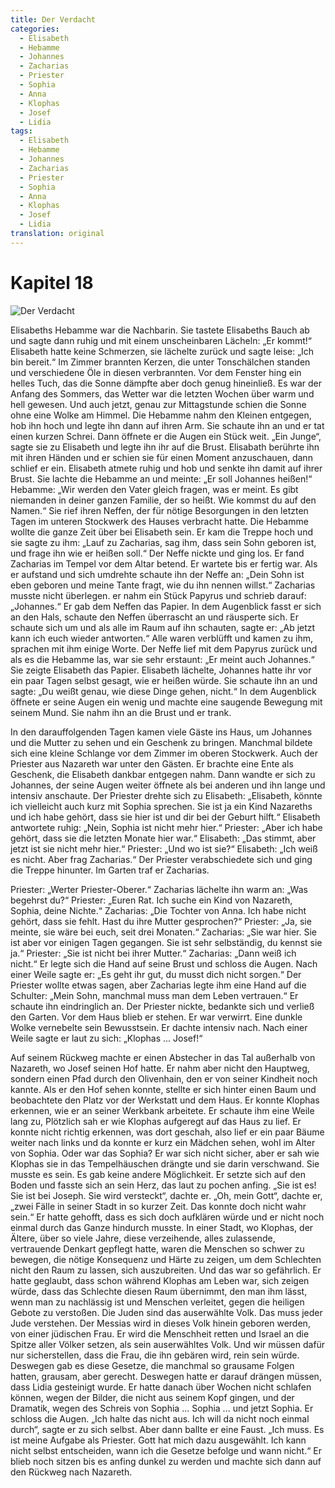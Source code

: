 ```yaml
---
title: Der Verdacht
categories:
  - Elisabeth
  - Hebamme
  - Johannes
  - Zacharias
  - Priester
  - Sophia
  - Anna
  - Klophas
  - Josef
  - Lidia
tags:
  - Elisabeth
  - Hebamme
  - Johannes
  - Zacharias
  - Priester
  - Sophia
  - Anna
  - Klophas
  - Josef
  - Lidia
translation: original
---
```


# Kapitel 18

![Der Verdacht](media/illustrations/chapter18.jpg)

Elisabeths Hebamme war die Nachbarin.
Sie tastete Elisabeths Bauch ab und sagte dann ruhig und mit einem unscheinbaren Lächeln: „Er kommt!“
Elisabeth hatte keine Schmerzen, sie lächelte zurück und sagte leise: „Ich bin bereit.“
Im Zimmer brannten Kerzen, die unter Tonschälchen standen und verschiedene Öle in diesen verbrannten.
Vor dem Fenster hing ein helles Tuch, das die Sonne dämpfte aber doch genug hineinließ.
Es war der Anfang des Sommers, das Wetter war die letzten Wochen über warm und hell gewesen.
Und auch jetzt, genau zur Mittagstunde schien die Sonne ohne eine Wolke am Himmel.
Die Hebamme nahm den Kleinen entgegen, hob ihn hoch und legte ihn dann auf ihren Arm.
Sie schaute ihn an und er tat einen kurzen Schrei.
Dann öffnete er die Augen ein Stück weit.
„Ein Junge“, sagte sie zu Elisabeth und legte ihn ihr auf die Brust.
Elisabath berührte ihn mit ihren Händen und er schien sie für einen Moment anzuschauen, dann schlief er ein.
Elisabeth atmete ruhig und hob und senkte ihn damit auf ihrer Brust.
Sie lachte die Hebamme an und meinte: „Er soll Johannes heißen!“
Hebamme: „Wir werden den Vater gleich fragen, was er meint.
Es gibt niemanden in deiner ganzen Familie, der so heißt.
Wie kommst du auf den Namen.“
Sie rief ihren Neffen, der für nötige Besorgungen in den letzten Tagen im unteren Stockwerk des Hauses verbracht hatte.
Die Hebamme wollte die ganze Zeit über bei Elisabeth sein.
Er kam die Treppe hoch und sie sagte zu ihm: „Lauf zu Zacharias, sag ihm, dass sein Sohn geboren ist, und frage ihn wie er heißen soll.“
Der Neffe nickte und ging los.
Er fand Zacharias im Tempel vor dem Altar betend.
Er wartete bis er fertig war.
Als er aufstand und sich umdrehte schaute ihn der Neffe an: „Dein Sohn ist eben geboren und meine Tante fragt, wie du ihn nennen willst.“
Zacharias musste nicht überlegen.
er nahm ein Stück Papyrus und schrieb darauf: „Johannes.“
Er gab dem Neffen das Papier.
In dem Augenblick fasst er sich an den Hals, schaute den Neffen überrascht an und räusperte sich.
Er schaute sich um und als alle im Raum auf ihn schauten, sagte er: „Ab jetzt kann ich euch wieder antworten.“
Alle waren verblüfft und kamen zu ihm, sprachen mit ihm einige Worte.
Der Neffe lief mit dem Papyrus zurück und als es die Hebamme las, war sie sehr erstaunt: „Er meint auch Johannes.“
Sie zeigte Elisabeth das Papier.
Elisabeth lächelte, Johannes hatte ihr vor ein paar Tagen selbst gesagt, wie er heißen würde.
Sie schaute ihn an und sagte: „Du weißt genau, wie diese Dinge gehen, nicht.“
In dem Augenblick öffnete er seine Augen ein wenig und machte eine saugende Bewegung mit seinem Mund.
Sie nahm ihn an die Brust und er trank.

In den darauffolgenden Tagen kamen viele Gäste ins Haus, um Johannes und die Mutter zu sehen und ein Geschenk zu bringen.
Manchmal bildete sich eine kleine Schlange vor dem Zimmer im oberen Stockwerk.
Auch der Priester aus Nazareth war unter den Gästen.
Er brachte eine Ente als Geschenk, die Elisabeth dankbar entgegen nahm.
Dann wandte er sich zu Johannes, der seine Augen weiter öffnete als bei anderen und ihn lange und intensiv anschaute.
Der Priester drehte sich zu Elisabeth: „Elisabeth, könnte ich vielleicht auch kurz mit Sophia sprechen.
Sie ist ja ein Kind Nazareths und ich habe gehört, dass sie hier ist und dir bei der Geburt hilft.“
Elisabeth antwortete ruhig: „Nein, Sophia ist nicht mehr hier.“
Priester: „Aber ich habe gehört, dass sie die letzten Monate hier war.“
Elisabeth: „Das stimmt, aber jetzt ist sie nicht mehr hier.“
Priester: „Und wo ist sie?“
Elisabeth: „Ich weiß es nicht.
Aber frag Zacharias.“
Der Priester verabschiedete sich und ging die Treppe hinunter.
Im Garten traf er Zacharias.

Priester: „Werter Priester-Oberer.“
Zacharias lächelte ihn warm an: „Was begehrst du?“
Priester: „Euren Rat.
Ich suche ein Kind von Nazareth, Sophia, deine Nichte.“
Zacharias: „Die Tochter von Anna.
Ich habe nicht gehört, dass sie fehlt.
Hast du ihre Mutter gesprochen?“
Priester: „Ja, sie meinte, sie wäre bei euch, seit drei Monaten.“
Zacharias: „Sie war hier.
Sie ist aber vor einigen Tagen gegangen.
Sie ist sehr selbständig, du kennst sie ja.“
Priester: „Sie ist nicht bei ihrer Mutter.“
Zacharias: „Dann weiß ich nicht.“
Er legte sich die Hand auf seine Brust und schloss die Augen.
Nach einer Weile sagte er: „Es geht ihr gut, du musst dich nicht sorgen.“
Der Priester wollte etwas sagen, aber Zacharias legte ihm eine Hand auf die Schulter: „Mein Sohn, manchmal muss man dem Leben vertrauen.“
Er schaute ihn eindringlich an.
Der Priester nickte, bedankte sich und verließ den Garten.
Vor dem Haus blieb er stehen.
Er war verwirrt.
Eine dunkle Wolke vernebelte sein Bewusstsein.
Er dachte intensiv nach.
Nach einer Weile sagte er laut zu sich: „Klophas ... Josef!“

Auf seinem Rückweg machte er einen Abstecher in das Tal außerhalb von Nazareth, wo Josef seinen Hof hatte.
Er nahm aber nicht den Hauptweg, sondern einen Pfad durch den Olivenhain, den er von seiner Kindheit noch kannte.
Als er den Hof sehen konnte, stellte er sich hinter einen Baum und beobachtete den Platz vor der Werkstatt und dem Haus.
Er konnte Klophas erkennen, wie er an seiner Werkbank arbeitete.
Er schaute ihm eine Weile lang zu, Plötzlich sah er wie Klophas aufgeregt auf das Haus zu lief.
Er konnte nicht richtig erkennen, was dort geschah, also lief er ein paar Bäume weiter nach links und da konnte er kurz ein Mädchen sehen, wohl im Alter von Sophia.
Oder war das Sophia?
Er war sich nicht sicher, aber er sah wie Klophas sie in das Tempelhäuschen drängte und sie darin verschwand.
Sie musste es sein.
Es gab keine andere Möglichkeit.
Er setzte sich auf den Boden und fasste sich an sein Herz, das laut zu pochen anfing.
„Sie ist es! Sie ist bei Joseph.
Sie wird versteckt“, dachte er.
„Oh, mein Gott“, dachte er, „zwei Fälle in seiner Stadt in so kurzer Zeit.
Das konnte doch nicht wahr sein.“
Er hatte gehofft, dass es sich doch aufklären würde und er nicht noch einmal durch das Ganze hindurch musste.
In einer Stadt, wo Klophas, der Ältere, über so viele Jahre, diese verzeihende, alles zulassende, vertrauende Denkart gepflegt hatte, waren die Menschen so schwer zu bewegen, die nötige Konsequenz und Härte zu zeigen, um dem Schlechten nicht den Raum zu lassen, sich auszubreiten.
Und das war so gefährlich.
Er hatte geglaubt, dass schon während Klophas am Leben war, sich zeigen würde, dass das Schlechte diesen Raum übernimmt, den man ihm lässt, wenn man zu nachlässig ist und Menschen verleitet, gegen die heiligen Gebote zu verstoßen.
Die Juden sind das auserwählte Volk.
Das muss jeder Jude verstehen.
Der Messias wird in dieses Volk hinein geboren werden, von einer jüdischen Frau.
Er wird die Menschheit retten und Israel an die Spitze aller Völker setzen, als sein auserwähltes Volk.
Und wir müssen dafür nur sicherstellen, dass die Frau, die ihn gebären wird, rein sein würde.
Deswegen gab es diese Gesetze, die manchmal so grausame Folgen hatten, grausam, aber gerecht.
Deswegen hatte er darauf drängen müssen, dass Lidia gesteinigt wurde.
Er hatte danach über Wochen nicht schlafen können, wegen der Bilder, die nicht aus seinem Kopf gingen, und der Dramatik, wegen des Schreis von Sophia ... Sophia ... und jetzt Sophia.
Er schloss die Augen.
„Ich halte das nicht aus.
Ich will da nicht noch einmal durch“, sagte er zu sich selbst.
Aber dann ballte er eine Faust.
„Ich muss.
Es ist meine Aufgabe als Priester.
Gott hat mich dazu ausgewählt.
Ich kann nicht selbst entscheiden, wann ich die Gesetze befolge und wann nicht.“
Er blieb noch sitzen bis es anfing dunkel zu werden und machte sich dann auf den Rückweg nach Nazareth.
